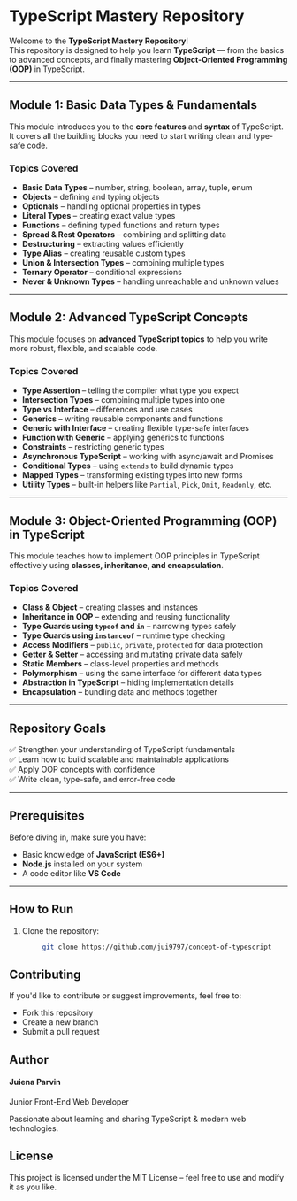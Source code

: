 # TypeScript Mastery Repository

Welcome to the **TypeScript Mastery Repository**!  
This repository is designed to help you learn **TypeScript** — from the basics to advanced concepts, and finally mastering **Object-Oriented Programming (OOP)** in TypeScript.

---

## Module 1: Basic Data Types & Fundamentals

This module introduces you to the **core features** and **syntax** of TypeScript.  
It covers all the building blocks you need to start writing clean and type-safe code.

### Topics Covered

- **Basic Data Types** – number, string, boolean, array, tuple, enum
- **Objects** – defining and typing objects
- **Optionals** – handling optional properties in types
- **Literal Types** – creating exact value types
- **Functions** – defining typed functions and return types
- **Spread & Rest Operators** – combining and splitting data
- **Destructuring** – extracting values efficiently
- **Type Alias** – creating reusable custom types
- **Union & Intersection Types** – combining multiple types
- **Ternary Operator** – conditional expressions
- **Never & Unknown Types** – handling unreachable and unknown values

---

## Module 2: Advanced TypeScript Concepts

This module focuses on **advanced TypeScript topics** to help you write more robust, flexible, and scalable code.

### Topics Covered

- **Type Assertion** – telling the compiler what type you expect
- **Intersection Types** – combining multiple types into one
- **Type vs Interface** – differences and use cases
- **Generics** – writing reusable components and functions
- **Generic with Interface** – creating flexible type-safe interfaces
- **Function with Generic** – applying generics to functions
- **Constraints** – restricting generic types
- **Asynchronous TypeScript** – working with async/await and Promises
- **Conditional Types** – using `extends` to build dynamic types
- **Mapped Types** – transforming existing types into new forms
- **Utility Types** – built-in helpers like `Partial`, `Pick`, `Omit`, `Readonly`, etc.

---

## Module 3: Object-Oriented Programming (OOP) in TypeScript

This module teaches how to implement OOP principles in TypeScript effectively using **classes, inheritance, and encapsulation**.

### Topics Covered

- **Class & Object** – creating classes and instances
- **Inheritance in OOP** – extending and reusing functionality
- **Type Guards using `typeof` and `in`** – narrowing types safely
- **Type Guards using `instanceof`** – runtime type checking
- **Access Modifiers** – `public`, `private`, `protected` for data protection
- **Getter & Setter** – accessing and mutating private data safely
- **Static Members** – class-level properties and methods
- **Polymorphism** – using the same interface for different data types
- **Abstraction in TypeScript** – hiding implementation details
- **Encapsulation** – bundling data and methods together

---

## Repository Goals

✅ Strengthen your understanding of TypeScript fundamentals  
✅ Learn how to build scalable and maintainable applications  
✅ Apply OOP concepts with confidence  
✅ Write clean, type-safe, and error-free code

---

## Prerequisites

Before diving in, make sure you have:

- Basic knowledge of **JavaScript (ES6+)**
- **Node.js** installed on your system
- A code editor like **VS Code**

---

## How to Run

1. Clone the repository:
   ```bash
        git clone https://github.com/jui9797/concept-of-typescript
   ```

## Contributing

If you'd like to contribute or suggest improvements, feel free to:

- Fork this repository
- Create a new branch
- Submit a pull request

## Author

#### Juiena Parvin

Junior Front-End Web Developer

Passionate about learning and sharing TypeScript & modern web technologies.

## License

This project is licensed under the MIT License – feel free to use and modify it as you like.
